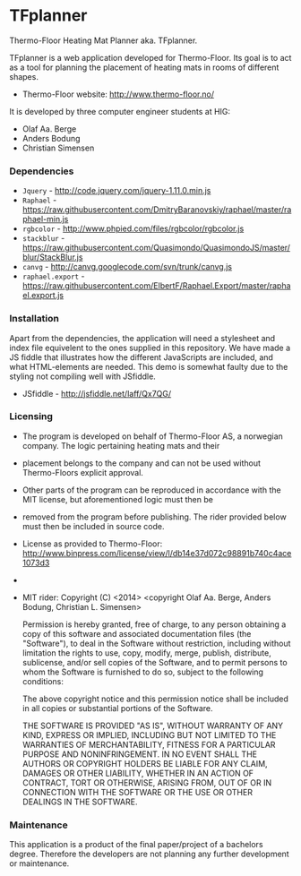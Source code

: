 TFplanner
=======
Thermo-Floor Heating Mat Planner aka. TFplanner.

TFplanner is a web application developed for Thermo-Floor. 
Its goal is to act as a tool for planning the placement of heating mats in rooms of different shapes.

* Thermo-Floor website: http://www.thermo-floor.no/

It is developed by three computer engineer students at HIG:
* Olaf Aa. Berge
* Anders Bodung
* Christian Simensen

### Dependencies
* `Jquery` - http://code.jquery.com/jquery-1.11.0.min.js
* `Raphael` - https://raw.githubusercontent.com/DmitryBaranovskiy/raphael/master/raphael-min.js
* `rgbcolor` - http://www.phpied.com/files/rgbcolor/rgbcolor.js
* `stackblur` - https://raw.githubusercontent.com/Quasimondo/QuasimondoJS/master/blur/StackBlur.js
* `canvg` - http://canvg.googlecode.com/svn/trunk/canvg.js
* `raphael.export` - https://raw.githubusercontent.com/ElbertF/Raphael.Export/master/raphael.export.js

### Installation
Apart from the dependencies, the application will need a stylesheet and index file equivelent to the ones supplied in this repository.
We have made a JS fiddle that illustrates how the different JavaScripts are included, and what HTML-elements are needed. 
This demo is somewhat faulty due to the styling not compiling well with JSfiddle.

* JSfiddle - http://jsfiddle.net/laff/Qx7QG/

### Licensing
* The program is developed on behalf of Thermo-Floor AS, a norwegian company. The logic pertaining heating mats and their
* placement belongs to the company and can not be used without Thermo-Floors explicit approval.
* Other parts of the program can be reproduced in accordance with the MIT license, but aforementioned logic must then be
* removed from the program before publishing. The rider provided below must then be included in source code.

* License as provided to Thermo-Floor: http://www.binpress.com/license/view/l/db14e37d072c98891b740c4ace1073d3
*
* MIT rider:
    Copyright (C) <2014> <copyright Olaf Aa. Berge, Anders Bodung, Christian L. Simensen>


    Permission is hereby granted, free of charge, to any person obtaining a copy of this software and associated documentation 
	files (the "Software"), to deal in the Software without restriction, including without limitation the rights to use, copy,
	modify, merge, publish, distribute, sublicense, and/or sell copies of the Software, and to permit persons to whom the
	Software is furnished to do so, subject to the following conditions:

    The above copyright notice and this permission notice shall be included in all copies or substantial portions of the Software.

    THE SOFTWARE IS PROVIDED "AS IS", WITHOUT WARRANTY OF ANY KIND, EXPRESS OR IMPLIED, INCLUDING BUT NOT LIMITED TO THE
	WARRANTIES OF MERCHANTABILITY, FITNESS FOR A PARTICULAR PURPOSE AND NONINFRINGEMENT. IN NO EVENT SHALL THE AUTHORS OR
	COPYRIGHT HOLDERS BE LIABLE FOR ANY CLAIM, DAMAGES OR OTHER LIABILITY, WHETHER IN AN ACTION OF CONTRACT, TORT OR OTHERWISE, 
	ARISING FROM, OUT OF OR IN CONNECTION WITH THE SOFTWARE OR THE USE OR OTHER DEALINGS IN THE SOFTWARE.

### Maintenance
This application is a product of the final paper/project of a bachelors degree.
Therefore the developers are not planning any further development or maintenance.
